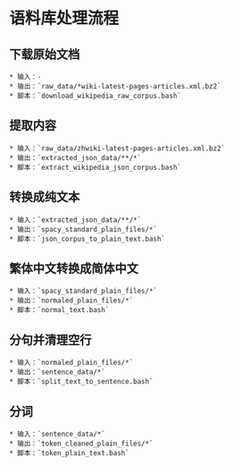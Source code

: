 # 语料库处理流程

## 下载原始文档
    * 输入：-
    * 输出：`raw_data/*wiki-latest-pages-articles.xml.bz2`
    * 脚本：`download_wikipedia_raw_corpus.bash`

## 提取内容
    * 输入：`raw_data/zhwiki-latest-pages-articles.xml.bz2`
    * 输出：`extracted_json_data/**/*`
    * 脚本：`extract_wikipedia_json_corpus.bash`

## 转换成纯文本
    * 输入：`extracted_json_data/**/*`
    * 输出：`spacy_standard_plain_files/*`
    * 脚本：`json_corpus_to_plain_text.bash`

## 繁体中文转换成简体中文
    * 输入：`spacy_standard_plain_files/*`
    * 输出：`normaled_plain_files/*`
    * 脚本：`normal_text.bash`

## 分句并清理空行
    * 输入：`normaled_plain_files/*`
    * 输出：`sentence_data/*`
    * 脚本：`split_text_to_sentence.bash`

## 分词
    * 输入：`sentence_data/*`
    * 输出：`token_cleaned_plain_files/*`
    * 脚本：`token_plain_text.bash`
